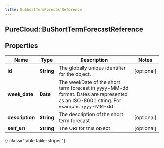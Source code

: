 ```yaml
---
title: BuShortTermForecastReference
---
```

## PureCloud::BuShortTermForecastReference

## Properties

|Name | Type | Description | Notes|
|------------ | ------------- | ------------- | -------------|
| **id** | **String** | The globally unique identifier for the object. | [optional] |
| **week_date** | **Date** | The weekDate of the short term forecast in yyyy-MM-dd format. Dates are represented as an ISO-8601 string. For example: yyyy-MM-dd | |
| **description** | **String** | The description of the short term forecast | [optional] |
| **self_uri** | **String** | The URI for this object | [optional] |
{: class="table table-striped"}



